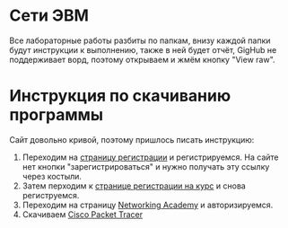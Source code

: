 # Сети ЭВМ
Все лабораторные работы разбиты по папкам, внизу каждой папки будут инструкции к выполнению, также в ней будет отчёт, GigHub не поддерживает ворд, поэтому открываем и жмём кнопку "View raw".

# Инструкция по скачиванию программы 
Сайт довольно кривой, поэтому пришлось писать инструкцию:
1. Переходим на [страницу регистрации](https://identity.cisco.com/ui/tenants/global/v1.0/enrollment-ui) и регистрируемся.
На сайте нет кнопки "зарегистрироваться" и нужно получать эту ссылку через костыли.
2. Затем перходим к [странице регистрации на курс](https://www.netacad.com/portal/ru/self-enroll/m/5989) и снова региструемся.
3. Переходим на страницу [Networking Academy](https://www.netacad.com/ru) и авторизируемся.
4. Скачиваем [Cisco Packet Tracer](https://www.netacad.com/portal/resources/file/f89cbfc4-878c-40bc-8ba8-f1acc24957ec)